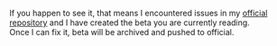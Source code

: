 If you happen to see it, that means I encountered issues in my <a href="https://github.com/OkolJr/WeatherApp">official repository</a> and I have created the beta you are currently reading.<br>
Once I can fix it, beta will be archived and pushed to official.